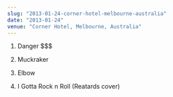```yaml
---
slug: "2013-01-24-corner-hotel-melbourne-australia"
date: "2013-01-24"
venue: "Corner Hotel, Melbourne, Australia"
---
```


 1. Danger $$$

 2. Muckraker

 3. Elbow

 4. I Gotta Rock n Roll
    (Reatards cover)
